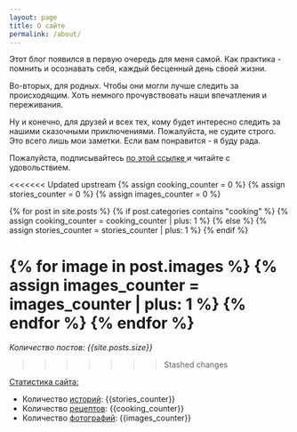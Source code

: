 ```yaml
---
layout: page
title: О сайте
permalink: /about/
---
```

Этот блог появился в первую очередь для меня самой. Как практика - помнить и осознавать себя, каждый бесценный день своей жизни. 

Во-вторых, для родных. Чтобы они могли лучше следить за происходящим. Хоть немного прочувствовать наши впечатления и переживания. 

Ну и конечно, для друзей и всех тех, кому будет интересно следить за нашими сказочными приключениями. 
Пожалуйста, не судите строго. Это всего лишь мои заметки. Если вам понравится - я буду рада. 

Пожалуйста, подписывайтесь <a href="http://karmelalla.com/subscribe/" target="_blank"> по этой ссылке </a> и читайте с удовольствием.
 
<<<<<<< Updated upstream
{% assign cooking_counter = 0 %}
{% assign stories_counter = 0 %}
{% assign images_counter = 0 %}

{% for post in site.posts %}
  {% if post.categories contains "cooking" %}
    {% assign cooking_counter = cooking_counter | plus: 1 %}
  {% else %}
    {% assign stories_counter = stories_counter | plus: 1 %}
  {% endif %}
  
  {% for image in post.images %}
    {% assign images_counter = images_counter | plus: 1 %}
  {% endfor %}
{% endfor %}
=======
*Количество постов: {{site.posts.size}}*
>>>>>>> Stashed changes

<u>Статистика сайта:</u>
<ul>
  <li>Количество <a href="/">историй</a>: {{stories_counter}}</li>
  <li>Количество <a href="/cooking/">рецептов</a>: {{cooking_counter}}</li> 
  <li>Количество <a href="/gallery/">фотографий</a>: {{images_counter}}</li>
</ul>
